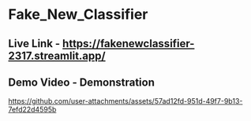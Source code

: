 # Fake_New_Classifier

## Live Link - https://fakenewclassifier-2317.streamlit.app/

## Demo Video - Demonstration


https://github.com/user-attachments/assets/57ad12fd-951d-49f7-9b13-7efd22d4595b

